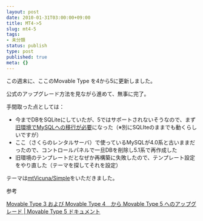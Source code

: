 ```yaml
---
layout: post
date: 2010-01-31T03:00:00+09:00
title: MT4->5
slug: mt4-5
tags:
- 未分類
status: publish
type: post
published: true
meta: {}
---
```

この週末に、ここのMovable Type を4から5に更新しました。

公式のアップグレード方法を見ながら進めて、無事に完了。

手間取った点としては：

<ul>
<li>今までDBをSQLiteにしていたが、5ではサポートされないそうなので、まず<a href="http://www.movabletype.jp/documentation/mt5/database/mysql-from-sqlite.html">旧環境でMySQLへの移行が必要</a>になった（※別にSQLIteのままでも動くらしいですが）</li>
<li>ここ（さくらのレンタルサーバ）で使っているMySQLが4.0系と古いままだったので、コントロールパネルで一旦DBを削除し5.1系で再作成した</li>
<li>旧環境のテンプレートだとなぜか再構築に失敗したので、テンプレート設定をやり直した（テーマを探してそれを設定）</li>
</ul>

テーマは<a href="http://code.zelazny.mydns.jp/trac/theme/wiki/mtVicuna/Simple">mtVicuna/Simple</a>をいただきました。

参考

<a href="http://www.movabletype.jp/documentation/mt5/upgrade/">Movable Type 3 および Movable Type 4　から Movable Type 5 へのアップグレード | Movable Type 5 ドキュメント</a>

